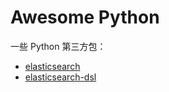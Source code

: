 # Awesome Python

一些 Python 第三方包：

- [elasticsearch](https://pypi.org/project/elasticsearch/)
- [elasticsearch-dsl](https://pypi.org/project/elasticsearch-dsl/)
